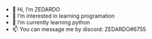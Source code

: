 - 👋 Hi, I’m ZEDARDO
- 👀 I’m interested in learning programation
- 🌱 I’m currently learning python
- 📫 You can message me by discord: ZEDARDO#6755


